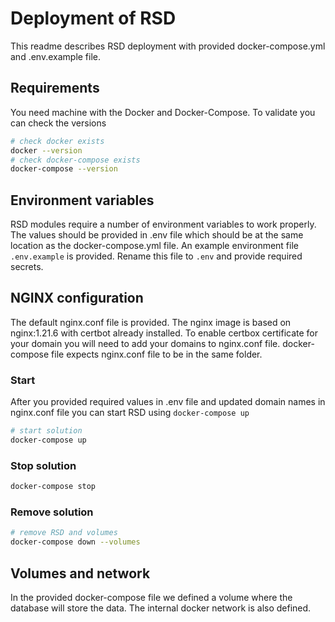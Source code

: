 <!--
SPDX-FileCopyrightText: 2022 Dusan Mijatovic (dv4all)
SPDX-FileCopyrightText: 2022 dv4all

SPDX-License-Identifier: CC-BY-4.0
-->

# Deployment of RSD

This readme describes RSD deployment with provided docker-compose.yml and .env.example file.

## Requirements

You need machine with the Docker and Docker-Compose. To validate you can check the versions

```bash
# check docker exists
docker --version
# check docker-compose exists
docker-compose --version
```

## Environment variables

RSD modules require a number of environment variables to work properly. The values should be provided in .env file which should be at the same location as the docker-compose.yml file. An example environment file `.env.example` is provided. Rename this file to `.env` and provide required secrets.

## NGINX configuration

The default nginx.conf file is provided. The nginx image is based on nginx:1.21.6 with certbot already installed.
To enable certbox certificate for your domain you will need to add your domains to nginx.conf file. docker-compose file expects nginx.conf file to be in the same folder.

### Start

After you provided required values in .env file and updated domain names in nginx.conf file you can start RSD using `docker-compose up`

```bash
# start solution
docker-compose up
```

### Stop solution

```bash
docker-compose stop
```

### Remove solution

```bash
# remove RSD and volumes
docker-compose down --volumes
```

## Volumes and network

In the provided docker-compose file we defined a volume where the database will store the data.
The internal docker network is also defined.

